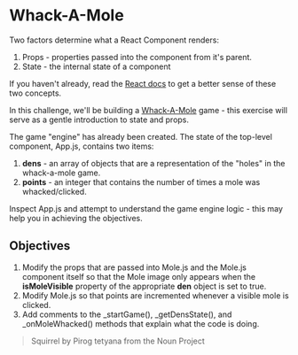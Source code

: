 Whack-A-Mole
===================
Two factors determine what a React Component renders:

 1. Props - properties passed into the component from it's parent.
 2. State - the internal state of a component

If you haven't already, read the [React docs](https://facebook.github.io/react/docs/hello-world.html) to get a better sense of these two concepts.

In this challenge, we'll be building a [Whack-A-Mole](https://en.wikipedia.org/wiki/Whac-A-Mole) game - this exercise will serve as a gentle introduction to state and props.  

The game "engine" has already been created.  The state of the top-level component, App.js, contains two items:

 1. **dens** - an array of objects that are a representation of the "holes" in the whack-a-mole game.
 2. **points** - an integer that contains the number of times a mole was whacked/clicked.

Inspect App.js and attempt to understand the game engine logic - this may help you in achieving the objectives.

Objectives
-------------

 1. Modify the props that are passed into Mole.js and the Mole.js component itself so that the Mole image only appears when the **isMoleVisible** property of the appropriate **den** object is set to true.
 2. Modify Mole.js so that points are incremented whenever a visible mole is clicked.
 3. Add comments to the _startGame(), _getDensState(), and _onMoleWhacked() methods that explain what the code is doing.


> Squirrel by Pirog tetyana from the Noun Project

